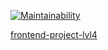 [![Maintainability](https://api.codeclimate.com/v1/badges/bdd2ad95a2dc30cb5ef0/maintainability)](https://codeclimate.com/github/EgorEf/frontend-project-lvl4/maintainability)

[frontend-project-lvl4](https://frontend-project-lvl4-production-b4fc.up.railway.app/)

